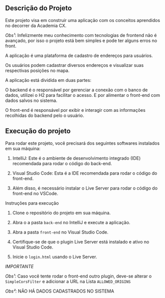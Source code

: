 ## Descrição do Projeto
Este projeto visa em construir uma aplicação com os conceitos aprendidos no decorrer da Academia CX.

_Obs¹_: Infelizmente meu conhecimento com tecnologias de frontend não é avançado, por isso o projeto está bem simples e pode ter alguns erros no front.

A aplicação é uma plataforma de cadastro de endereços para usuários.

Os usuários podem cadastrar diversos endereços e visualizar suas respectivas posições no mapa.

A aplicação está dividida em duas partes:

O backend é o responsável por gerenciar a conexão com o banco de dados, utilizei o H2 para facilitar o acesso. E por alimentar o front-end com dados salvos no sistema.

O front-end é responsável por exibir e interagir com as informações recolhidas do backend pelo o usuário.

## Execução do projeto

Para rodar este projeto, você precisará dos seguintes softwares instalados em sua máquina:

1. IntelliJ: Este é o ambiente de desenvolvimento integrado (IDE) recomendada para rodar o código do back-end.

2. Visual Studio Code: Esta é a IDE recomendada para rodar o código do front-end.

3. Além disso, é necessário instalar o Live Server para rodar o código do front-end no VSCode.

Instruções para execução

1. Clone o repositório do projeto em sua máquina.

2. Abra o a pasta `back-end` no IntelliJ e execute a aplicação.

3. Abra a pasta `front-end` no Visual Studio Code.

4. Certifique-se de que o plugin Live Server está instalado e ativo no Visual Studio Code.

5. Inicie o `login.html` usando o Live Server.

_IMPORTANTE_

_Obs¹:_ Caso você tente rodar o front-end outro plugin, deve-se alterar o `SimpleCorsFilter` e adicionar a URL na Lista `ALLOWED_ORIGINS`

_Obs²:_ NÃO HÁ DADOS CADASTRADOS NO SISTEMA
